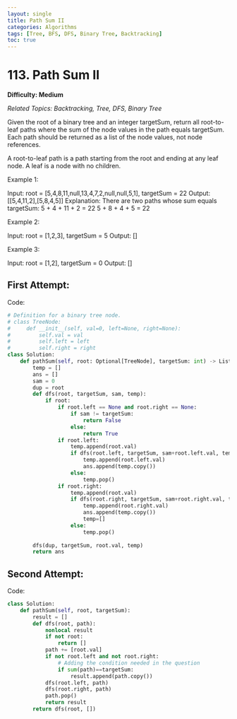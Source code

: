 ```yaml
---
layout: single
title: Path Sum II
categories: Algorithms
tags: [Tree, BFS, DFS, Binary Tree, Backtracking]
toc: true
---
```


# 113. Path Sum II

**Difficulty: Medium**

*Related Topics: Backtracking, Tree, DFS, Binary Tree*

Given the root of a binary tree and an integer targetSum, return all root-to-leaf paths where the sum of the node values in the path equals targetSum. Each path should be returned as a list of the node values, not node references.

A root-to-leaf path is a path starting from the root and ending at any leaf node. A leaf is a node with no children.

Example 1:

Input: root = [5,4,8,11,null,13,4,7,2,null,null,5,1], targetSum = 22
Output: [[5,4,11,2],[5,8,4,5]]
Explanation: There are two paths whose sum equals targetSum:
5 + 4 + 11 + 2 = 22
5 + 8 + 4 + 5 = 22

Example 2:

Input: root = [1,2,3], targetSum = 5
Output: []

Example 3:

Input: root = [1,2], targetSum = 0
Output: []

## First Attempt:

Code:
```python
# Definition for a binary tree node.
# class TreeNode:
#     def __init__(self, val=0, left=None, right=None):
#         self.val = val
#         self.left = left
#         self.right = right
class Solution:
    def pathSum(self, root: Optional[TreeNode], targetSum: int) -> List[List[int]]:
        temp = []
        ans = []
        sam = 0
        dup = root
        def dfs(root, targetSum, sam, temp):
            if root:
                if root.left == None and root.right == None:
                    if sam != targetSum:
                        return False
                    else:
                        return True
                if root.left:
                    temp.append(root.val)
                    if dfs(root.left, targetSum, sam+root.left.val, temp):     
                        temp.append(root.left.val)
                        ans.append(temp.copy())
                    else:
                        temp.pop()
                if root.right:
                    temp.append(root.val)
                    if dfs(root.right, targetSum, sam+root.right.val, temp):
                        temp.append(root.right.val)
                        ans.append(temp.copy())
                        temp=[]
                    else:
                        temp.pop()
                        
        dfs(dup, targetSum, root.val, temp)
        return ans
```
## Second Attempt:

Code:
```python
class Solution:
    def pathSum(self, root, targetSum):
        result = []
        def dfs(root, path):
            nonlocal result
            if not root:
                return []
            path += [root.val]           
            if not root.left and not root.right:
			    # Adding the condition needed in the question
                if sum(path)==targetSum:
                    result.append(path.copy())
            dfs(root.left, path)
            dfs(root.right, path)
            path.pop()
            return result    
        return dfs(root, [])
```        